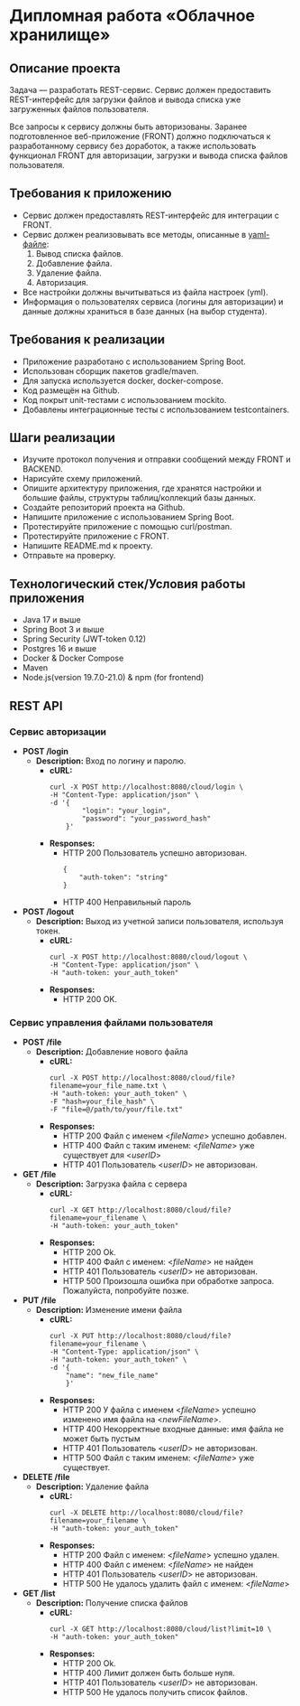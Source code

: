 # Дипломная работа «Облачное хранилище»

## Описание проекта

Задача — разработать REST-сервис. Сервис должен предоставить REST-интерфейс для загрузки файлов и вывода списка уже загруженных файлов пользователя. 

Все запросы к сервису должны быть авторизованы. Заранее подготовленное веб-приложение (FRONT) должно подключаться к разработанному сервису без доработок, 
а также использовать функционал FRONT для авторизации, загрузки и вывода списка файлов пользователя.

## Требования к приложению

- Сервис должен предоставлять REST-интерфейс для интеграции с FRONT.
- Сервис должен реализовывать все методы, описанные в [yaml-файле](./CloudServiceSpecification.yaml):
  1. Вывод списка файлов.
  2. Добавление файла.
  3. Удаление файла.
  4. Авторизация.
- Все настройки должны вычитываться из файла настроек (yml).
- Информация о пользователях сервиса (логины для авторизации) и данные должны храниться в базе данных (на выбор студента).

## Требования к реализации

- Приложение разработано с использованием Spring Boot.
- Использован сборщик пакетов gradle/maven.
- Для запуска используется docker, docker-compose.
- Код размещён на Github.
- Код покрыт unit-тестами с использованием mockito.
- Добавлены интеграционные тесты с использованием testcontainers.

## Шаги реализации

- Изучите протокол получения и отправки сообщений между FRONT и BACKEND.
- Нарисуйте схему приложений.
- Опишите архитектуру приложения, где хранятся настройки и большие файлы, структуры таблиц/коллекций базы данных.
- Создайте репозиторий проекта на Github.
- Напишите приложение с использованием Spring Boot.
- Протестируйте приложение с помощью curl/postman.
- Протестируйте приложение с FRONT.
- Напишите README.md к проекту.
- Отправьте на проверку.

## Технологический стек/Условия работы приложения

- Java 17 и выше
- Spring Boot 3 и выше
- Spring Security (JWT-token 0.12)
- Postgres 16 и выше
- Docker & Docker Compose
- Maven
- Node.js(version 19.7.0-21.0) & npm (for frontend)

## REST API
### Сервис авторизации
- **POST /login**
  - **Description:** Вход по логину и паролю.
    - **cURL:**
      ```
      curl -X POST http://localhost:8080/cloud/login \
      -H "Content-Type: application/json" \
      -d '{
              "login": "your_login",
              "password": "your_password_hash"
          }'
      ```
    - **Responses:**
      - HTTP 200 Пользователь <login> успешно авторизован.
        ```
        {
            "auth-token": "string"
        }
        ```
      - HTTP 400 Неправильный пароль
- **POST /logout**
  - **Description:** Выход из учетной записи пользователя, используя токен.
    - **cURL:**
      ```
      curl -X POST http://localhost:8080/cloud/logout \
      -H "Content-Type: application/json" \
      -H "auth-token: your_auth_token"
      ```
    - **Responses:**
      - HTTP 200 OK.
### Сервис управления файлами пользователя
- **POST /file**
  - **Description:** Добавление нового файла
    - **cURL:**
      ```
      curl -X POST http://localhost:8080/cloud/file?filename=your_file_name.txt \
      -H "auth-token: your_auth_token" \
      -F "hash=your_file_hash" \
      -F "file=@/path/to/your/file.txt"
      ```
    - **Responses:**
      - HTTP 200 Файл с именем <_fileName_> успешно добавлен.
      - HTTP 400 Файл с таким именем: <_fileName_> уже существует для <_userID_>
      - HTTP 401 Пользователь <_userID_> не авторизован.
- **GET /file**
  - **Description:** Загрузка файла с сервера
    - **cURL:**
      ```
      curl -X GET http://localhost:8080/cloud/file?filename=your_filename \
      -H "auth-token: your_auth_token"
      ```
    - **Responses:**
      - HTTP 200 Ok.
      - HTTP 400 Файл с именем: <_fileName_> не найден
      - HTTP 401 Пользователь <_userID_> не авторизован.
      - HTTP 500 Произошла ошибка при обработке запроса. Пожалуйста, попробуйте позже.
- **PUT /file**
  - **Description:** Изменение имени файла
    - **cURL:**
      ```
      curl -X PUT http://localhost:8080/cloud/file?filename=your_filename \
      -H "Content-Type: application/json" \
      -H "auth-token: your_auth_token" \
      -d '{
          "name": "new_file_name"
          }'
      ```
    - **Responses:**
      - HTTP 200 У файла с именем <_fileName_> успешно изменено имя файла на <_newFileName_>.
      - HTTP 400 Некорректные входные данные: имя файла не может быть пустым
      - HTTP 401 Пользователь <_userID_> не авторизован.
      - HTTP 500 Файл с таким именем: <_fileName_> уже существует.
- **DELETE /file**
  - **Description:** Удаление файла
    - **cURL:**
      ```
      curl -X DELETE http://localhost:8080/cloud/file?filename=your_filename \
      -H "auth-token: your_auth_token"
      ```
    - **Responses:**
      - HTTP 200 Файл с именем: <_fileName_> успешно удален.
      - HTTP 400 Файл с именем: <_fileName_> не найден
      - HTTP 401 Пользователь <_userID_> не авторизован.
      - HTTP 500 Не удалось удалить файл с именем: <_fileName_>
- **GET /list**
  - **Description:** Получение списка файлов
    - **cURL:**
      ```
      curl -X GET http://localhost:8080/cloud/list?limit=10 \
      -H "auth-token: your_auth_token"
      ```
    - **Responses:**
      - HTTP 200 Ok.
      - HTTP 400 Лимит должен быть больше нуля.
      - HTTP 401 Пользователь <_userID_> не авторизован.
      - HTTP 500 Не удалось получить список файлов.

